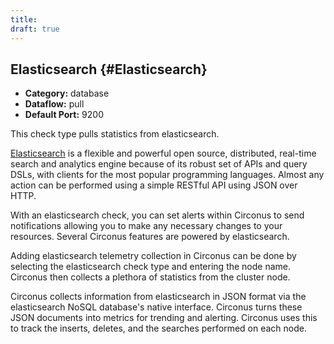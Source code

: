 ```yaml
---
title:
draft: true
---
```


## Elasticsearch {#Elasticsearch}
 * **Category:** database
 * **Dataflow:** pull
 * **Default Port:** 9200

This check type pulls statistics from elasticsearch.

[Elasticsearch](http://www.elasticsearch.org/) is a flexible and powerful open source, distributed, real-time search and analytics engine because of its robust set of APIs and query DSLs, with clients for the most popular programming languages. Almost any action can be performed using a simple RESTful API using JSON over HTTP.

With an elasticsearch check, you can set alerts within Circonus to send notifications allowing you to make any necessary changes to your resources. Several Circonus features are powered by elasticsearch.

Adding elasticsearch telemetry collection in Circonus can be done by selecting the elasticsearch check type and entering the node name. Circonus then collects a plethora of statistics from the cluster node.

Circonus collects information from elasticsearch in JSON format via the elasticsearch NoSQL database's native interface. Circonus turns these JSON documents into metrics for trending and alerting. Circonus uses this to track the inserts, deletes, and the searches performed on each node.
